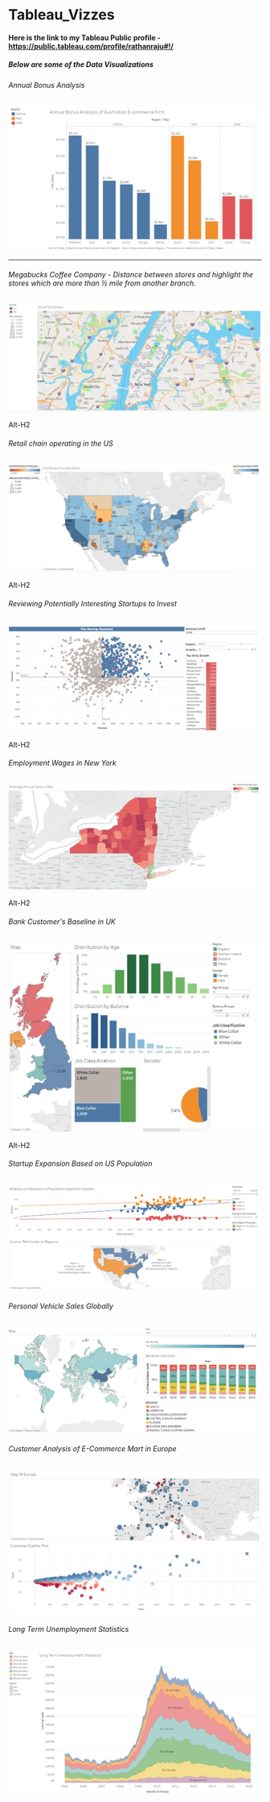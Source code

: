 # Tableau_Vizzes

#### Here is the link to my Tableau Public profile - https://public.tableau.com/profile/rathanraju#!/

##### Below are some of the Data Visualizations 

###### Annual Bonus Analysis

![alt text](https://github.com/RathanRaju/Tableau_Vizzes/blob/master/Annual_Bonus_Analysis.JPG "Annual Bonus Analysis")

---

###### Megabucks Coffee Company - Distance between stores and highlight the stores which are more than ½ mile from another branch.

![alt text](https://github.com/RathanRaju/Tableau_Vizzes/blob/master/Coffee_Shop_Analysis.JPG "Coffee Shop Analysis")

Alt-H2

###### Retail chain operating in the US

![alt text](https://github.com/RathanRaju/Tableau_Vizzes/blob/master/Retail_Chain_US.JPG "Retail Chain US Analysis")

Alt-H2

###### Reviewing Potentially Interesting Startups to Invest

![alt text](https://github.com/RathanRaju/Tableau_Vizzes/blob/master/startup_investment.JPG "StartUp Investment Analysis")

Alt-H2

###### Employment Wages in New York

![alt text](https://github.com/RathanRaju/Tableau_Vizzes/blob/master/newyork_wages.JPG "New York Wages Analysis")

Alt-H2

###### Bank Customer's Baseline in UK

![alt text](https://github.com/RathanRaju/Tableau_Vizzes/blob/master/bank_customer_baseline_UK.JPG "Bank Customer Baseline Analysis")

Alt-H2

###### Startup Expansion Based on US Population

![alt text](https://github.com/RathanRaju/Tableau_Vizzes/blob/master/startup_expansion.JPG "StartUp Expansion Analysis")

###### Personal Vehicle Sales Globally

![alt text](https://github.com/RathanRaju/Tableau_Vizzes/blob/master/vehicle_sales.JPG "Vehicle Sales Analysis")

###### Customer Analysis of E-Commerce Mart in Europe

![alt text](https://github.com/RathanRaju/Tableau_Vizzes/blob/master/amazing_mart_EU.JPG "E-comm Mart Analysis")

###### Long Term Unemployment Statistics

![alt text](https://github.com/RathanRaju/Tableau_Vizzes/blob/master/unemployment_stats.JPG "Unemployment Analysis")



